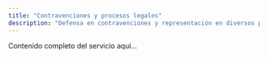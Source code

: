 ```yaml
---
title: "Contravenciones y procesos legales"
description: "Defensa en contravenciones y representación en diversos procesos judiciales."
---
```


Contenido completo del servicio aquí...
